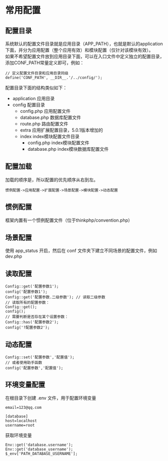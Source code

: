 # 常用配置

## 配置目录
系统默认的配置文件目录就是应用目录（APP_PATH），也就是默认的application下面，并分为应用配置（整个应用有效）和模块配置（仅针对该模块有效）。  
如果不希望配置文件放到应用目录下面，可以在入口文件中定义独立的配置目录，添加CONF_PATH常量定义即可，例如：  
```
// 定义配置文件目录和应用目录同级
define('CONF_PATH', __DIR__.'/../config/');
```
配置目录下面的结构类似如下：
- application 应用目录
- config 配置目录
  - config.php 应用配置文件
  - database.php 数据库配置文件
  - route.php 路由配置文件
  - extra 应用扩展配置目录，5.0.1版本增加的
  - index index模块配置文件目录
    - config.php index模块配置文件
    - database.php index模块数据库配置文件

## 配置加载
加载的顺序是，所以配置的优先顺序从右到左。  
```
惯例配置->应用配置->扩展配置->场景配置->模块配置->动态配置
```

## 惯例配置
框架内置有一个惯例配置文件（位于thinkphp/convention.php）

## 场景配置
使用 app_status 开启，然后在 conf 文件夹下建立不同场景的配置文件，例如 dev.php

## 读取配置
``` 
Config::get('配置参数1');
config('配置参数1');
Config::get('配置参数.二级参数'); // 读取二级参数
// 读取所有的配置参数：
Config::get();
config();
// 需要判断是否存在某个设置参数：
Config::has('配置参数2');
config('?配置参数2');
```

## 动态配置
```
Config::set('配置参数','配置值');
// 或者使用助手函数
config('配置参数','配置值');
```

## 环境变量配置
在根目录下创建 .env 文件，用于配置环境变量
``` 
email=123@qq.com

[database]
host=localhost
username=root
```
获取环境变量
``` 
Env::get('database.username');
Env::get('database_username');
$_env['PATH_DATABASE_USERNAME'];
```


